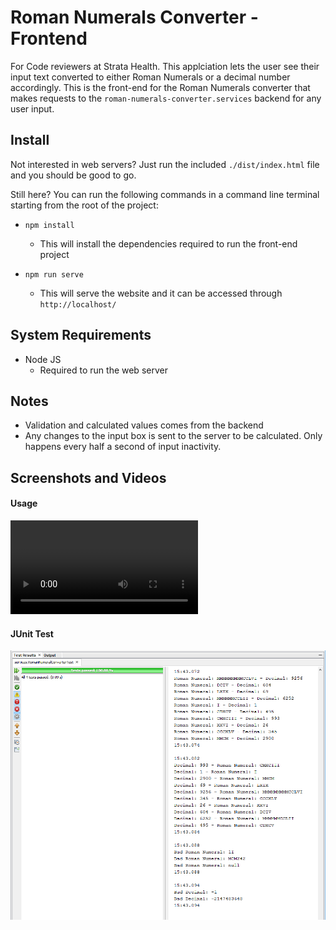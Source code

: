 # Roman Numerals Converter - Frontend
For Code reviewers at Strata Health. This applciation lets the user see their input text converted to either Roman Numerals or a decimal number accordingly. This is the front-end for the Roman Numerals converter that makes requests to the `roman-numerals-converter.services` backend for any user input.

## Install
Not interested in web servers? Just run the included `./dist/index.html` file and you should be good to go.

Still here? You can run the following commands in a command line terminal starting from the root of the project:
- `npm install`
	- This will install the dependencies required to run the front-end project

- `npm run serve`
	- This will serve the website and it can be accessed through `http://localhost/`

## System Requirements
- Node JS
	- Required to run the web server

## Notes
- Validation and calculated values comes from the backend
- Any changes to the input box is sent to the server to be calculated. Only happens every half a second of input inactivity.

## Screenshots and Videos
#### Usage
![Video](https://github.com/JediahDizon/roman-numerals-converter.client/blob/master/assets/Test%20Case.MOV "Use Case")

#### JUnit Test
![Screenshot](https://github.com/JediahDizon/roman-numerals-converter.client/blob/master/assets/Test%20Result.png "JUnit Test")
